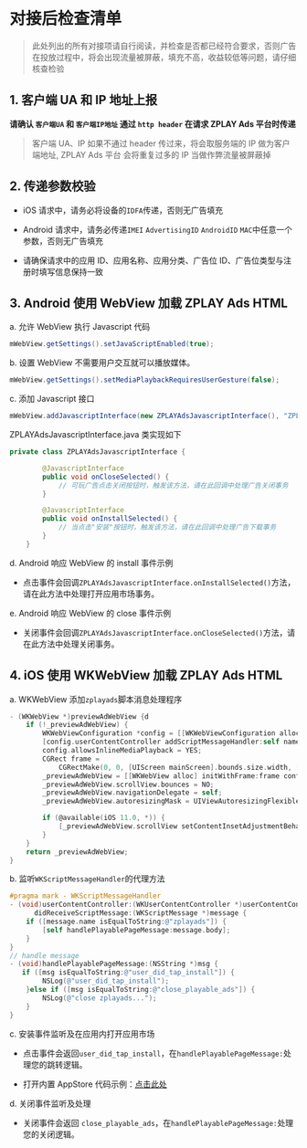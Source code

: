 # 对接后检查清单

> 此处列出的所有对接项请自行阅读，并检查是否都已经符合要求，否则广告在投放过程中，将会出现流量被屏蔽，填充不高，收益较低等问题，请仔细核查检验

## 1. 客户端 UA 和 IP 地址上报

**请确认 `客户端UA` 和 `客户端IP地址` 通过 `http header` 在请求 ZPLAY Ads 平台时传递**

> 客户端 UA、IP 如果不通过 header 传过来，将会取服务端的 IP 做为客户端地址, ZPLAY Ads 平台 会将重复过多的 IP 当做作弊流量被屏蔽掉

## 2. 传递参数校验

- iOS 请求中，请务必将设备的`IDFA`传递，否则无广告填充

- Android 请求中，请务必传递`IMEI` `AdvertisingID` `AndroidID` `MAC`中任意一个参数，否则无广告填充

- 请确保请求中的应用 ID、应用名称、应用分类、广告位 ID、广告位类型与注册时填写信息保持一致

## 3. Android 使用 WebView 加载 ZPLAY Ads HTML

a. 允许 WebView 执行 Javascript 代码

```java
mWebView.getSettings().setJavaScriptEnabled(true);
```

b. 设置 WebView 不需要用户交互就可以播放媒体。
```java
mWebView.getSettings().setMediaPlaybackRequiresUserGesture(false);
```

c. 添加 Javascript 接口

```java
mWebView.addJavascriptInterface(new ZPLAYAdsJavascriptInterface(), "ZPLAYAds");
```

ZPLAYAdsJavascriptInterface.java 类实现如下

```java
private class ZPLAYAdsJavascriptInterface {

        @JavascriptInterface
        public void onCloseSelected() {
            // 可玩广告点击关闭按钮时，触发该方法，请在此回调中处理广告关闭事务
        }

        @JavascriptInterface
        public void onInstallSelected() {
            // 当点击"安装"按钮时，触发该方法，请在此回调中处理广告下载事务
        }
    }
```

d. Android 响应 WebView 的 install 事件示例

- 点击事件会回调`ZPLAYAdsJavascriptInterface.onInstallSelected()`方法，请在此方法中处理打开应用市场事务。

e. Android 响应 WebView 的 close 事件示例

- 关闭事件会回调`ZPLAYAdsJavascriptInterface.onCloseSelected()`方法，请在此方法中处理关闭事务。

## 4. iOS 使用 WKWebView 加载 ZPLAY Ads HTML

a. WKWebView 添加`zplayads`脚本消息处理程序

```objective-c
- (WKWebView *)previewAdWebView {d
    if (!_previewAdWebView) {
        WKWebViewConfiguration *config = [[WKWebViewConfiguration alloc] init];
        [config.userContentController addScriptMessageHandler:self name:@"zplayads"];
        config.allowsInlineMediaPlayback = YES;
        CGRect frame =
            CGRectMake(0, 0, [UIScreen mainScreen].bounds.size.width, [UIScreen mainScreen].bounds.size.height);
        _previewAdWebView = [[WKWebView alloc] initWithFrame:frame configuration:config];
        _previewAdWebView.scrollView.bounces = NO;
        _previewAdWebView.navigationDelegate = self;
        _previewAdWebView.autoresizingMask = UIViewAutoresizingFlexibleWidth | UIViewAutoresizingFlexibleHeight;

        if (@available(iOS 11.0, *)) {
            [_previewAdWebView.scrollView setContentInsetAdjustmentBehavior:UIScrollViewContentInsetAdjustmentNever];
        }
    }
    return _previewAdWebView;
}
```

b. 监听`WKScriptMessageHandler`的代理方法

```objective-c
#pragma mark - WKScriptMessageHandler
- (void)userContentController:(WKUserContentController *)userContentController
      didReceiveScriptMessage:(WKScriptMessage *)message {
    if ([message.name isEqualToString:@"zplayads"]) {
        [self handlePlayablePageMessage:message.body];
    }
}
// handle message
- (void)handlePlayablePageMessage:(NSString *)msg {
   if ([msg isEqualToString:@"user_did_tap_install"]) {
        NSLog(@"user_did_tap_install");
    }else if ([msg isEqualToString:@"close_playable_ads"]) {
        NSLog(@"close zplayads...");
    }
}
```

c. 安装事件监听及在应用内打开应用市场

- 点击事件会返回`user_did_tap_install`，在`handlePlayablePageMessage:`处理您的跳转逻辑。

- 打开内置 AppStore 代码示例：[点击此处](AppStore)

d. 关闭事件监听及处理

- 关闭事件会返回 `close_playable_ads`，在`handlePlayablePageMessage:`处理您的关闭逻辑。
